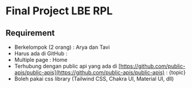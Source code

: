 # Final Project LBE RPL

## Requirement

- Berkelompok (2 orang) : Arya dan Tavi
- Harus ada di GitHub :
- Multiple page : Home
- Terhubung dengan public api yang ada di [https://github.com/public-apis/public-apis](https://github.com/public-apis/public-apis) : {topic}
- Boleh pakai css library (Tailwind CSS, Chakra UI, Material UI, dll)
